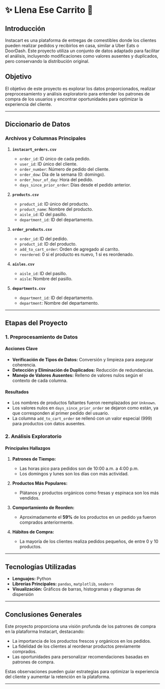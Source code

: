 # ✨ Llena Ese Carrito 🎨

## Introducción
Instacart es una plataforma de entregas de comestibles donde los clientes pueden realizar pedidos y recibirlos en casa, similar a Uber Eats o DoorDash. Este proyecto utiliza un conjunto de datos adaptado para facilitar el análisis, incluyendo modificaciones como valores ausentes y duplicados, pero conservando la distribución original.

## Objetivo
El objetivo de este proyecto es explorar los datos proporcionados, realizar preprocesamiento y análisis exploratorio para entender los patrones de compra de los usuarios y encontrar oportunidades para optimizar la experiencia del cliente.

---

## Diccionario de Datos

### Archivos y Columnas Principales
1. **`instacart_orders.csv`**
   - `order_id`: ID único de cada pedido.
   - `user_id`: ID único del cliente.
   - `order_number`: Número de pedido del cliente.
   - `order_dow`: Día de la semana (0: domingo).
   - `order_hour_of_day`: Hora del pedido.
   - `days_since_prior_order`: Días desde el pedido anterior.

2. **`products.csv`**
   - `product_id`: ID único del producto.
   - `product_name`: Nombre del producto.
   - `aisle_id`: ID del pasillo.
   - `department_id`: ID del departamento.

3. **`order_products.csv`**
   - `order_id`: ID del pedido.
   - `product_id`: ID del producto.
   - `add_to_cart_order`: Orden de agregado al carrito.
   - `reordered`: 0 si el producto es nuevo, 1 si es reordenado.

4. **`aisles.csv`**
   - `aisle_id`: ID del pasillo.
   - `aisle`: Nombre del pasillo.

5. **`departments.csv`**
   - `department_id`: ID del departamento.
   - `department`: Nombre del departamento.

---

## Etapas del Proyecto

### 1. Preprocesamiento de Datos
#### Acciones Clave
- **Verificación de Tipos de Datos:** Conversión y limpieza para asegurar coherencia.
- **Detección y Eliminación de Duplicados:** Reducción de redundancias.
- **Manejo de Valores Ausentes:** Relleno de valores nulos según el contexto de cada columna.

#### Resultados
- Los nombres de productos faltantes fueron reemplazados por `Unknown`.
- Los valores nulos en `days_since_prior_order` se dejaron como están, ya que corresponden al primer pedido del usuario.
- La columna `add_to_cart_order` se rellenó con un valor especial (999) para productos con datos ausentes.

### 2. Análisis Exploratorio
#### Principales Hallazgos
1. **Patrones de Tiempo:**
   - Las horas pico para pedidos son de 10:00 a.m. a 4:00 p.m.
   - Los domingos y lunes son los días con más actividad.

2. **Productos Más Populares:**
   - Plátanos y productos orgánicos como fresas y espinaca son los más vendidos.

3. **Comportamiento de Reorden:**
   - Aproximadamente el **59%** de los productos en un pedido ya fueron comprados anteriormente.

4. **Hábitos de Compra:**
   - La mayoría de los clientes realiza pedidos pequeños, de entre 0 y 10 productos.

---

## Tecnologías Utilizadas
- **Lenguajes:** Python
- **Librerías Principales:** `pandas`, `matplotlib`, `seaborn`
- **Visualización:** Gráficos de barras, histogramas y diagramas de dispersión

---

## Conclusiones Generales
Este proyecto proporciona una visión profunda de los patrones de compra en la plataforma Instacart, destacando:
- La importancia de los productos frescos y orgánicos en los pedidos.
- La fidelidad de los clientes al reordenar productos previamente comprados.
- Las oportunidades para personalizar recomendaciones basadas en patrones de compra.

Estas observaciones pueden guiar estrategias para optimizar la experiencia del cliente y aumentar la retención en la plataforma.

---
